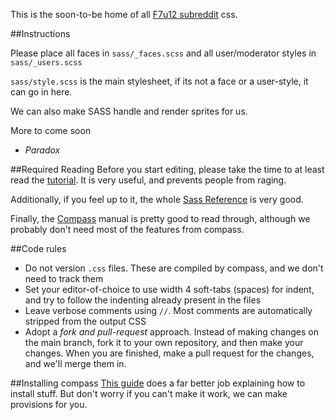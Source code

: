 This is the soon-to-be home of all [F7u12 subreddit][1] css.

##Instructions

Please place all faces in `sass/_faces.scss` and all user/moderator styles in `sass/_users.scss`

`sass/style.scss` is the main stylesheet, if its not a face or a user-style, it can go in here.

We can also make SASS handle and render sprites for us.

More to come soon

- *Paradox*

##Required Reading
Before you start editing, please take the time to at least read the [tutorial](http://sass-lang.com/tutorial.html). It is very useful, and prevents people from raging.

Additionally, if you feel up to it, the whole [Sass Reference](http://sass-lang.com/docs/yardoc/file.SASS_REFERENCE.html) is very good.

Finally, the [Compass](http://compass-style.org/reference/compass/) manual is pretty good to read through, although we probably don't need most of the features from compass.

##Code rules

* Do not version `.css` files. These are compiled by compass, and we don't need to track them
* Set your editor-of-choice to use width 4 soft-tabs (spaces) for indent, and try to follow the indenting already present in the files
* Leave verbose comments using `//`. Most comments are automatically stripped from the output CSS
* Adopt a _fork and pull-request_ approach. Instead of making changes on the main branch, fork it to your own repository, and then make your changes. When you are finished, make a pull request for the changes, and we'll merge them in.


##Installing compass
[This guide](http://compass-style.org/install/) does a far better job explaining how to install stuff. But don't worry if you can't make it work, we can make provisions for you.


[1]: http://reddit.com/r/fffffffuuuuuuuuuuuu "F7u12 Subreddit on reddit.com" 